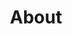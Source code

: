 ---
layout: page
title: About
nav: true
nav_order: 5
dropdown: true
children:
  - title: What We Do
    permalink: /whatwedo/
  - title: divider
  - title: Who We Are
    permalink: /team/
  - title: divider
  - title: Advisory Board
    permalink: /advisoryboard/
  - title: divider
  - title: Partnerships and Collaborations
    permalink: /undercon/
  - title: divider
  - title: Fellows/ Scholars
    permalink: /undercon/
  - title: divider
  - title: Our Policies
    permalink: /undercon/
---